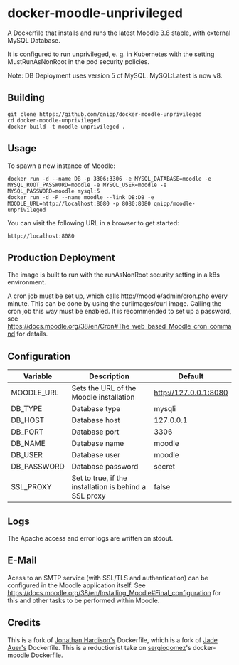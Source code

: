 # docker-moodle-unprivileged

A Dockerfile that installs and runs the latest Moodle 3.8 stable, with external MySQL Database.

It is configured to run unprivileged, e. g. in Kubernetes with the setting MustRunAsNonRoot in the pod security policies.

Note: DB Deployment uses version 5 of MySQL. MySQL:Latest is now v8.

## Building

```
git clone https://github.com/qnipp/docker-moodle-unprivileged
cd docker-moodle-unprivileged
docker build -t moodle-unprivileged .
```

## Usage

To spawn a new instance of Moodle:

```
docker run -d --name DB -p 3306:3306 -e MYSQL_DATABASE=moodle -e MYSQL_ROOT_PASSWORD=moodle -e MYSQL_USER=moodle -e MYSQL_PASSWORD=moodle mysql:5
docker run -d -P --name moodle --link DB:DB -e MOODLE_URL=http://localhost:8080 -p 8080:8080 qnipp/moodle-unprivileged
```

You can visit the following URL in a browser to get started:

```
http://localhost:8080 
```

## Production Deployment

The image is built to run with the runAsNonRoot security setting in a k8s environment.

A cron job must be set up, which calls http://moodle/admin/cron.php every minute. This can be done by using the curlimages/curl image. Calling the cron job this way must be enabled. It is recommended to set up a password, see https://docs.moodle.org/38/en/Cron#The_web_based_Moodle_cron_command for details.

## Configuration

Variable | Description | Default
---------|-------------|--------
MOODLE_URL | Sets the URL of the Moodle installation | http://127.0.0.1:8080
DB_TYPE | Database type | mysqli
DB_HOST | Database host | 127.0.0.1
DB_PORT | Database port | 3306
DB_NAME | Database name | moodle
DB_USER | Database user | moodle
DB_PASSWORD | Database password | secret
SSL_PROXY | Set to true, if the installation is behind a SSL proxy | false

## Logs

The Apache access and error logs are written on stdout.

## E-Mail

Acess to an SMTP service (with SSL/TLS and authentication) can be configured in the Moodle application itself. See https://docs.moodle.org/38/en/Installing_Moodle#Final_configuration for this and other tasks to be performed within Moodle.

## Credits

This is a fork of [Jonathan Hardison's](https://github.com/jmhardison/docker-moodle) Dockerfile,
which is a fork of [Jade Auer's](https://github.com/jda/docker-moodle) Dockerfile.
This is a reductionist take on [sergiogomez](https://github.com/sergiogomez/)'s docker-moodle Dockerfile.
